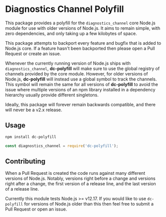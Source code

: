 # Diagnostics Channel Polyfill

This package provides a polyfill for the `diagnostics_channel` core Node.js module for use with older versions of Node.js. It aims to remain simple, with zero dependencies, and only taking up a few kilobytes of space.

This package attempts to backport every feature and bugfix that is added to Node.js core. If a feature hasn't been backported then please open a Pull Request or create an issue.

Whenever the currently running version of Node.js ships with `diagnostics_channel`, **dc-polyfill** will make sure to use the global registry of channels provided by the core module. However, for older versions of Node.js, **dc-polyfill** will instead use a global symbol to track the channels. This symbol will remain the same for all versions of **dc-polyfill** to avoid the issue where multiple versions of an npm library installed in a dependency hierarchy usually provide different singletons.

Ideally, this package will forever remain backwards compatible, and there will never be a v2.x release.

## Usage

```sh
npm install dc-polyfill
```

```javascript
const diagnostics_channel = require('dc-polyfill');
```

## Contributing

When a Pull Request is created the code runs against many different versions of Node.js. Notably, versions right before a change and versions right after a change, the first version of a release line, and the last version of a release line.

Currently this module tests Node.js >= v12.17. If you would like to use `dc-polyfill` for versions of Node.js older than this then feel free to submit a Pull Request or open an issue.
